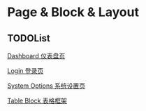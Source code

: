 # Page & Block & Layout

## TODOList

[Dashboard 仪表盘页](/page/dashboard)

[Login 登录页](/page/login)

[System Options 系统设置页](/page/options)

[Table Block 表格框架](/page/table)
